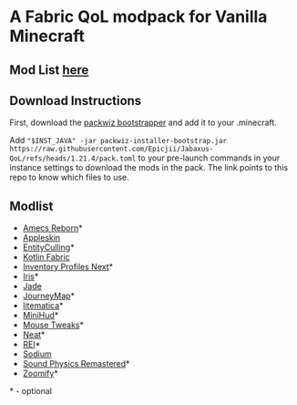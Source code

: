 # A Fabric QoL modpack for Vanilla Minecraft  
## Mod List [here](#modlist)
## Download Instructions
First, download the [packwiz bootstrapper](https://github.com/packwiz/packwiz-installer-bootstrap/releases) and add it to your .minecraft.

Add ```"$INST_JAVA" -jar packwiz-installer-bootstrap.jar https://raw.githubusercontent.com/Epicjii/Jabaxus-QoL/refs/heads/1.21.4/pack.toml``` to your pre-launch commands in your instance settings to download the mods in the pack. 
The link points to this repo to know which files to use.
 
## Modlist
- [Amecs Reborn](https://modrinth.com/mod/amecs-reborn)*
- [Appleskin](https://modrinth.com/mod/appleskin)
- [EntityCulling](https://modrinth.com/mod/entityculling)*
- [Kotlin Fabric](https://modrinth.com/mod/fabric-language-kotlin)
- [Inventory Profiles Next](https://modrinth.com/mod/inventory-profiles-next)*
- [Iris](https://modrinth.com/mod/iris)*
- [Jade](https://modrinth.com/mod/jade)
- [JourneyMap](https://modrinth.com/mod/journeymap)*
- [litematica](https://modrinth.com/mod/litematica)*
- [MiniHud](https://modrinth.com/mod/minihud)*
- [Mouse Tweaks](https://modrinth.com/mod/mouse-tweaks)*
- [Neat](https://modrinth.com/mod/neat)*
- [REI](https://modrinth.com/mod/rei)*
- [Sodium](https://modrinth.com/mod/sodium)
- [Sound Physics Remastered](https://modrinth.com/mod/sound-physics-remastered)*
- [Zoomify](https://modrinth.com/mod/zoomify)*

\* - optional